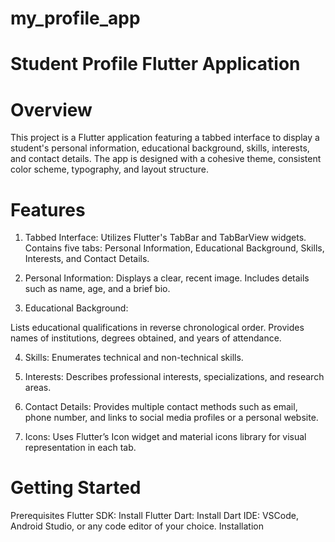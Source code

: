 # my_profile_app

# Student Profile Flutter Application
# Overview
This project is a Flutter application featuring a tabbed interface to display a student's personal information, educational background, skills, interests, and contact details. The app is designed with a cohesive theme, consistent color scheme, typography, and layout structure.

# Features
1. Tabbed Interface:
Utilizes Flutter's TabBar and TabBarView widgets.
Contains five tabs: Personal Information, Educational Background, Skills, Interests, and Contact Details.

2. Personal Information:
Displays a clear, recent image.
Includes details such as name, age, and a brief bio.

3. Educational Background:

Lists educational qualifications in reverse chronological order.
Provides names of institutions, degrees obtained, and years of attendance.

4. Skills:
Enumerates technical and non-technical skills.

5. Interests:
Describes professional interests, specializations, and research areas.

6. Contact Details:
Provides multiple contact methods such as email, phone number, and links to social media profiles or a personal website.

7. Icons:
Uses Flutter’s Icon widget and material icons library for visual representation in each tab.


# Getting Started
Prerequisites
Flutter SDK: Install Flutter
Dart: Install Dart
IDE: VSCode, Android Studio, or any code editor of your choice.
Installation
